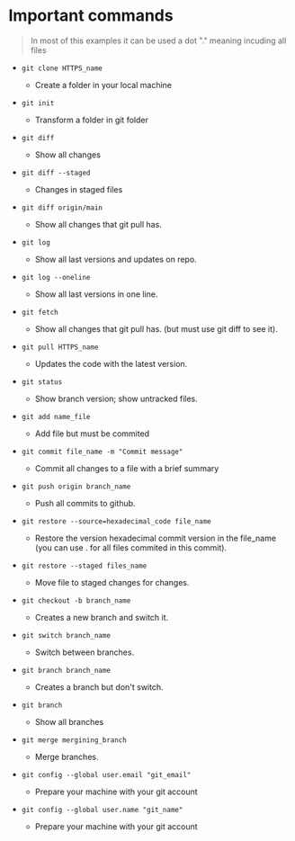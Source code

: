 # Important commands 

>In most of this examples it can be used a dot
> "." meaning incuding all files

+ `git clone HTTPS_name`

    + Create a folder in your local machine

+ `git init`
    
    + Transform a folder in git folder

+ `git diff`

    + Show all changes

+ `git diff --staged`

    + Changes in staged files

+ `git diff origin/main`

    + Show all changes that git pull has.

+ `git log`

    + Show all last versions and updates on repo.

+ `git log --oneline`

    + Show all last versions in one line.

+ `git fetch`

    + Show all changes that git pull has. (but must use git diff to see it).    

+ `git pull HTTPS_name`

    + Updates the code with the latest version.

+ `git status`

    + Show branch version; show untracked files.

+ `git add name_file`

    + Add file but must be commited

+ `git commit file_name -m "Commit message"`

    + Commit all changes to a file with a brief summary

+ `git push origin branch_name`

    + Push all commits to github.

+ `git restore --source=hexadecimal_code file_name`

    + Restore the version hexadecimal commit version in the file_name (you can use . for all files commited in this commit).

+ `git restore --staged files_name`

    + Move file to staged changes for changes.

+ `git checkout -b branch_name`

    + Creates a new branch and switch it.

+ `git switch branch_name`

    + Switch between branches. 

+ `git branch branch_name`

    + Creates a branch but don't switch.

+ `git branch`

    + Show all branches

+ `git merge mergining_branch`

    + Merge branches.

+ `git config --global user.email "git_email"`

    + Prepare your machine with your git account

+ `git config --global user.name "git_name"`

    + Prepare your machine with your git account